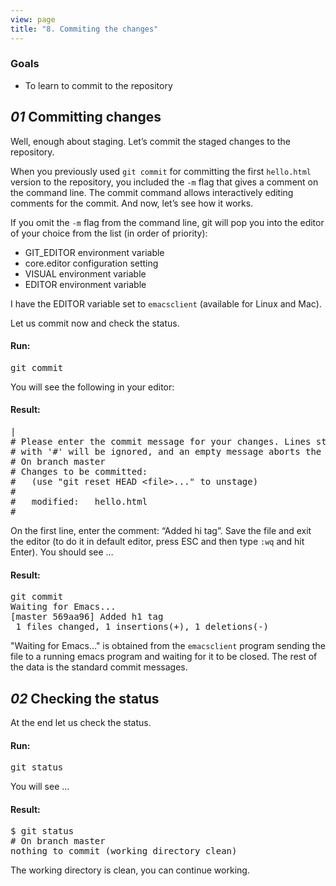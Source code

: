 ```yaml
---
view: page
title: "8. Commiting the changes"
---
```


<h3>Goals</h3>

<ul><li>To learn to commit to the repository</li></ul>

<h2><em>01</em> Committing changes </h2>

<p>Well, enough about staging.  Let&#8217;s commit the staged changes to the repository.</p>

<p>When you previously used <code>git commit</code> for committing the first <code>hello.html</code> version to the repository, you included the <code>-m</code> flag that gives a comment on the command line.  The commit command allows interactively editing comments for the commit.  And now, let&#8217;s see how it works.</p>

<p>If you omit the <code>-m</code> flag from the command line, git will pop you into the editor of your choice from the list (in order of priority):</p>

<ul>
<li>GIT_EDITOR environment variable</li>
<li>core.editor configuration setting</li>
<li><span class="caps">VISUAL</span> environment variable</li>
<li><span class="caps">EDITOR</span> environment variable</li>
</ul>

<p>I have the <span class="caps">EDITOR</span> variable set to <code>emacsclient</code> (available for Linux and Mac).</p>

<p>Let us commit now and check the status.</p>

<h4 class="h4-pre">Run:</h4>

<pre class="instructions">git commit</pre>

<p>You will see the following in your editor:</p>

<h4 class="h4-pre">Result:</h4>

<pre class="sample">|
# Please enter the commit message for your changes. Lines starting
# with '#' will be ignored, and an empty message aborts the commit.
# On branch master
# Changes to be committed:
#   (use "git reset HEAD &lt;file&gt;..." to unstage)
#
#	modified:   hello.html
#</pre>

<p>On the first line, enter the comment: &#8220;Added <span class="caps">hi tag</span>&#8221;.  Save the file and exit the editor (to do it in default editor, press ESC and then type <code>:wq</code> and hit Enter).  You should see &#8230</p>

<h4 class="h4-pre">Result:</h4>

<pre class="sample">git commit
Waiting for Emacs...
[master 569aa96] Added h1 tag
 1 files changed, 1 insertions(+), 1 deletions(-)</pre>

<p>"Waiting for Emacs&#8230;" is obtained from the <code>emacsclient</code> program sending the file to a running emacs program and waiting for it to be closed.  The rest of the data is the standard commit messages.</p>

<h2><em>02</em> Checking the status</h2>

<p>At the end let us check the status.</p>

<h4 class="h4-pre">Run:</h4>

<pre class="instructions">git status</pre>

<p>You will see &#8230;</p>

<h4 class="h4-pre">Result:</h4>

<pre class="sample">$ git status
# On branch master
nothing to commit (working directory clean)</pre>

<p>The working directory is clean, you can continue working.</p>